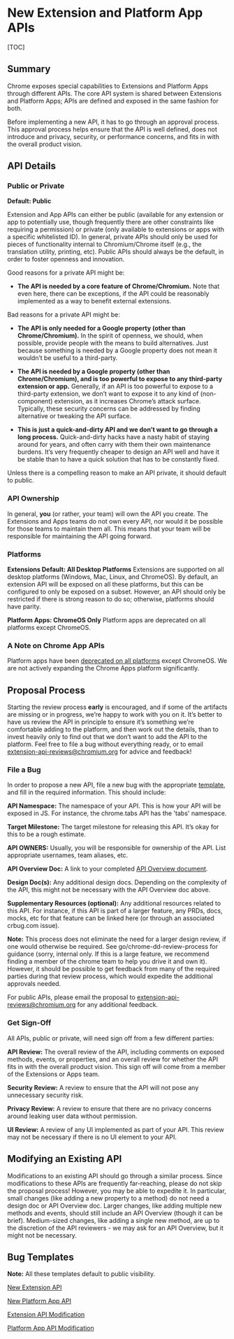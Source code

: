 # New Extension and Platform App APIs

[TOC]

## Summary

Chrome exposes special capabilities to Extensions and Platform Apps through
different APIs.  The core API system is shared between Extensions and Platform
Apps; APIs are defined and exposed in the same fashion for both.

Before implementing a new API, it has to go through an approval process.  This
approval process helps ensure that the API is well defined, does not introduce
and privacy, security, or performance concerns, and fits in with the overall
product vision.

## API Details

### Public or Private
__Default: Public__

Extension and App APIs can either be public (available for any extension or app
to potentially use, though frequently there are other constraints like
requiring a permission) or private (only available to extensions or apps with a
specific whitelisted ID).  In general, private APIs should only be used for
pieces of functionality internal to Chromium/Chrome itself (e.g., the
translation utility, printing, etc).  Public APIs should always be the default,
in order to foster openness and innovation.

Good reasons for a private API might be:
* __The API is needed by a core feature of Chrome/Chromium.__  Note that even
here, there can be exceptions, if the API could be reasonably implemented as
a way to benefit external extensions.

Bad reasons for a private API might be:
* __The API is only needed for a Google property (other than Chrome/Chromium).__
In the spirit of openness, we should, when possible, provide people with the
means to build alternatives.  Just because something is needed by a Google
property does not mean it wouldn’t be useful to a third-party.
* __The API is needed by a Google property (other than Chrome/Chromium), and
is too powerful to expose to any third-party extension or app.__  Generally, if
an API is too powerful to expose to a third-party extension, we don’t want to
expose it to any kind of (non-component) extension, as it increases Chrome’s
attack surface.  Typically, these security concerns can be addressed by finding
alternative or tweaking the API surface.

* __This is just a quick-and-dirty API and we don’t want to go through a long
process.__  Quick-and-dirty hacks have a nasty habit of staying around for
years, and often carry with them their own maintenance burdens.  It’s very
frequently cheaper to design an API well and have it be stable than to have a
quick solution that has to be constantly fixed.

Unless there is a compelling reason to make an API private, it should default
to public.

### API Ownership
In general, __you__ (or rather, your team) will own the API you create.  The
Extensions and Apps teams do not own every API, nor would it be possible for
those teams to maintain them all.  This means that your team will be
responsible for maintaining the API going forward.

### Platforms

__Extensions Default: All Desktop Platforms__
Extensions are supported on all desktop platforms (Windows, Mac, Linux, and
ChromeOS).  By default, an extension API will be exposed on all these
platforms, but this can be configured to only be exposed on a subset.  However,
an API should only be restricted if there is strong reason to do so; otherwise,
platforms should have parity.

__Platform Apps: ChromeOS Only__
Platform apps are deprecated on all platforms except ChromeOS.

### A Note on Chrome App APIs

Platform apps have been [deprecated on all platforms](https://blog.chromium.org/2016/08/from-chrome-apps-to-web.html) except ChromeOS.  We are not actively expanding the Chrome Apps platform significantly.

## Proposal Process

Starting the review process __early__ is encouraged, and if some of the
artifacts are missing or in progress, we’re happy to work with you on it.  It’s
better to have us review the API in principle to ensure it’s something we’re
comfortable adding to the platform, and then work out the details, than to
invest heavily only to find out that we don’t want to add the API to the
platform.  Feel free to file a bug without everything ready, or to email
extension-api-reviews@chromium.org for advice and feedback!

### File a Bug

In order to propose a new API, file a new bug with the appropriate
[template](#bug-templates), and fill in the required information.  This
should include:

__API Namespace:__ The namespace of your API.  This is how your API will be
exposed in JS. For instance, the chrome.tabs API has the 'tabs' namespace.

__Target Milestone:__ The target milestone for releasing this API.  It’s okay
for this to be a rough estimate.

__API OWNERS:__ Usually, you will be responsible for ownership of the API.
List appropriate usernames, team aliases, etc.

__API Overview Doc:__ A link to your completed
[API Overview document](https://docs.google.com/document/d/1mspntphE_vxwce4VNx08VtjsvgE9--ro3mg3lP1toeE/edit#).

__Design Doc(s):__ Any additional design docs.  Depending on the complexity of
the API, this might not be necessary with the API Overview doc above.

__Supplementary Resources (optional):__ Any additional resources related to
this API.  For instance, if this API is part of a larger feature, any PRDs,
docs, mocks, etc for that feature can be linked here (or through an associated
crbug.com issue).

__Note:__ This process does not eliminate the need for a larger design review,
if one would otherwise be required.  See go/chrome-dd-review-process for
guidance (sorry, internal only.  If this is a large feature, we recommend
finding a member of the chrome team to help you drive it and own it).  However,
it should be possible to get feedback from many of the required parties during
that review process, which would expedite the additional approvals needed.

For public APIs, please email the proposal to extension-api-reviews@chromium.org
for any additional feedback.

### Get Sign-Off

All APIs, public or private, will need sign off from a few different parties:

__API Review:__ The overall review of the API, including comments on exposed
methods, events, or properties, and an overall review for whether the API fits
in with the overall product vision.  This sign off will come from a member of
the Extensions or Apps team.

__Security Review:__ A review to ensure that the API will not pose any
unnecessary security risk.

__Privacy Review:__ A review to ensure that there are no privacy concerns
around leaking user data without permission.

__UI Review:__ A review of any UI implemented as part of your API.  This review
may not be necessary if there is no UI element to your API.

## Modifying an Existing API
Modifications to an existing API should go through a similar process.  Since
modifications to these APIs are frequently far-reaching, please do not skip the
proposal process!  However, you may be able to expedite it.  In particular,
small changes (like adding a new property to a method) do not need a design doc
or API Overview doc.  Larger changes, like adding multiple new methods and
events, should still include an API Overview (though it can be brief).
Medium-sized changes, like adding a single new method, are up to the discretion
of the API reviewers - we may ask for an API Overview, but it might not be
necessary.

## Bug Templates
__Note:__ All these templates default to public visibility.

[New Extension API](https://bugs.chromium.org/p/chromium/issues/entry?labels=Pri-2%2CType-Feature%2CLaunch-Security-NotReviewed%2CLaunch-API-NotReviewed%2CLaunch-Privacy-NotReviewed%2CLaunch-UI-NotReviewed&components=Platform%3EExtensions%3EAPI&summary=New+Extension+API%3A+%3CAPI+Name%3E&description=%3Cb%3ENew+Extension+API+Proposal%3C%2Fb%3E%0A%0A%3Cb%3EAPI+Namespace%3A%3C%2Fb%3E+%5BAPI+Namespace+Here%5D%0A%3Cb%3EAPI+Owners%3A%3C%2Fb%3E+%5BTeam+Members%2C+Team+Aliases%5D%0A%3Cb%3EAPI+Overview+Doc%3A%3C%2Fb%3E+%5BLink+to+doc.+Template+is+at+https%3A%2F%2Fdocs.google.com%2Fdocument%2Fd%2F1mspntphE_vxwce4VNx08VtjsvgE9--ro3mg3lP1toeE%2Fedit%23%5D%0A%3Cb%3EDesign+Doc%3A%3C%2Fb%3E+%5BLink+to+design+doc.+This+might+be+unnecessary+with+the+overview+doc+above%2C+in+which+case+this+can+be+N%2FA%5D%0A%3Cb%3ESupplementary+Resources%3A%3C%2Fb%3E+%5BAny+supplementary+resources+for+your+API+or+a+larger+feature+that+your+API+is+a+part+of%2C+such+as+PRDs%2C+docs%2C+mocks%2C+etc.%5D)

[New Platform App API](https://bugs.chromium.org/p/chromium/issues/entry?labels=Pri-2%2CType-Feature%2CLaunch-Security-NotReviewed%2CLaunch-API-NotReviewed%2CLaunch-Privacy-NotReviewed%2CLaunch-UI-NotReviewed&components=Platform%3EApps%3EAPI&summary=New+Platform+App+API%3A+%3CAPI+Name%3E&description=%3Cb%3ENew+Platform+App+API+Proposal%3C%2Fb%3E%0A%0A%3Cb%3EAPI+Namespace%3A%3C%2Fb%3E+%5BAPI+Namespace+Here%5D%0A%3Cb%3EAPI+Owners%3A%3C%2Fb%3E+%5BTeam+Members%2C+Team+Aliases%5D%0A%3Cb%3EAPI+Overview+Doc%3A%3C%2Fb%3E+%5BLink+to+doc.+Template+is+at+https%3A%2F%2Fdocs.google.com%2Fdocument%2Fd%2F1mspntphE_vxwce4VNx08VtjsvgE9--ro3mg3lP1toeE%2Fedit%23%5D%0A%3Cb%3EDesign+Doc%3A%3C%2Fb%3E+%5BLink+to+design+doc.+This+might+be+unnecessary+with+the+overview+doc+above%2C+in+which+case+this+can+be+N%2FA%5D%0A%3Cb%3ESupplementary+Resources%3A%3C%2Fb%3E+%5BAny+supplementary+resources+for+your+API+or+a+larger+feature+that+your+API+is+a+part+of%2C+such+as+PRDs%2C+docs%2C+mocks%2C+etc.%5D)

[Extension API Modification](https://bugs.chromium.org/p/chromium/issues/entry?labels=Pri-2%2CType-Feature%2CLaunch-Security-NotReviewed%2CLaunch-API-NotReviewed%2CLaunch-Privacy-NotReviewed%2CLaunch-UI-NotReviewed&components=Platform%3EExtensions%3EAPI&summary=Extension+API+Modification%3A+%3CSummary%3E&description=%3Cb%3EExtension+API+Modification+Proposal%3C%2Fb%3E%0A%0A%3Cb%3EAPI+Namespace%3A%3C%2Fb%3E+%5BAPI+Namespace+Here%5D%0A%3Cb%3EAPI+Owners%3A%3C%2Fb%3E+%5BTeam+Members%2C+Team+Aliases%5D%0AThe+following+documents+may+not+be+necessary+depending+on+the+scope+of+your+proposal%3A%0A%3Cb%3EAPI+Overview+Doc%3A%3C%2Fb%3E+%5BLink+to+doc.+Template+is+at+https%3A%2F%2Fdocs.google.com%2Fdocument%2Fd%2F1mspntphE_vxwce4VNx08VtjsvgE9--ro3mg3lP1toeE%2Fedit%23%5D%0A%3Cb%3EDesign+Doc%3A%3C%2Fb%3E+%5BLink+to+design+doc.+This+might+be+unnecessary+with+the+overview+doc+above%2C+in+which+case+this+can+be+N%2FA%5D%0A%3Cb%3ESupplementary+Resources%3A%3C%2Fb%3E+%5BAny+supplementary+resources+for+your+API+or+a+larger+feature+that+your+API+is+a+part+of%2C+such+as+PRDs%2C+docs%2C+mocks%2C+etc.%5D)

[Platform App API Modification](https://bugs.chromium.org/p/chromium/issues/entry?labels=Pri-2%2CType-Feature%2CLaunch-Security-NotReviewed%2CLaunch-API-NotReviewed%2CLaunch-Privacy-NotReviewed%2CLaunch-UI-NotReviewed&components=Platform%3EApps%3EAPI&summary=Platform+App+API+Modification%3A+%3CSummary%3E&description=%3Cb%3EPlatform+App+API+Modification+Proposal%3C%2Fb%3E%0A%0A%3Cb%3EAPI+Namespace%3A%3C%2Fb%3E+%5BAPI+Namespace+Here%5D%0A%3Cb%3EAPI+Owners%3A%3C%2Fb%3E+%5BTeam+Members%2C+Team+Aliases%5D%0AThe+following+documents+may+not+be+necessary+depending+on+the+scope+of+your+proposal%3A%0A%3Cb%3EAPI+Overview+Doc%3A%3C%2Fb%3E+%5BLink+to+doc.+Template+is+at+https%3A%2F%2Fdocs.google.com%2Fdocument%2Fd%2F1mspntphE_vxwce4VNx08VtjsvgE9--ro3mg3lP1toeE%2Fedit%23%5D%0A%3Cb%3EDesign+Doc%3A%3C%2Fb%3E+%5BLink+to+design+doc.+This+might+be+unnecessary+with+the+overview+doc+above%2C+in+which+case+this+can+be+N%2FA%5D%0A%3Cb%3ESupplementary+Resources%3A%3C%2Fb%3E+%5BAny+supplementary+resources+for+your+API+or+a+larger+feature+that+your+API+is+a+part+of%2C+such+as+PRDs%2C+docs%2C+mocks%2C+etc.%5D)
